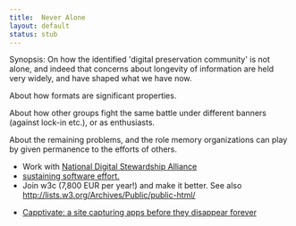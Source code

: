 ```yaml
---
title:  Never Alone
layout: default
status: stub
---
```


Synopsis: On how the identified 'digital preservation community' is not alone, and indeed that concerns about longevity of information are held very widely, and have shaped what we have now.

About how formats are significant properties.

About how other groups fight the same battle under different banners (against lock-in etc.), or as enthusiasts.

About the remaining problems, and the role memory organizations can play by given permanence to the efforts of others.

 - Work with [National Digital Stewardship Alliance](http://www.digitalpreservation.gov/ndsa/)
 - [sustaining software effort.](http://www.software.ac.uk/SustainingSoftware.html)  
 - Join w3c (7,800 EUR per year!) and make it better. See also <http://lists.w3.org/Archives/Public/public-html/>



* [Capptivate: a site capturing apps before they disappear forever][1]

[1]: http://arstechnica.com/gadgets/2013/07/capptivate-a-site-capturing-apps-before-they-disappear-forever/
[2]: http://www.guardian.co.uk/commentisfree/2013/jul/15/crux-nsa-collect-it-all